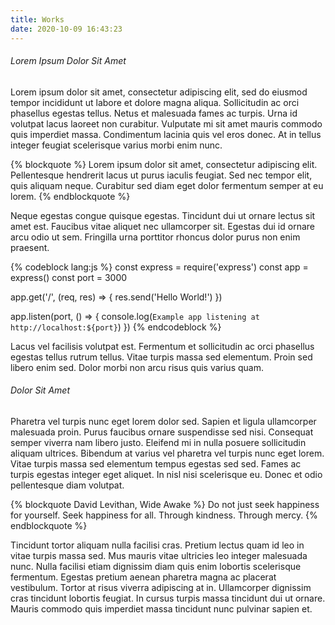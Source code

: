 ```yaml
---
title: Works
date: 2020-10-09 16:43:23
---
```


###### Lorem Ipsum Dolor Sit Amet
Lorem ipsum dolor sit amet, consectetur adipiscing elit, sed do eiusmod tempor incididunt ut labore et dolore magna aliqua. Sollicitudin ac orci phasellus egestas tellus. Netus et malesuada fames ac turpis. Urna id volutpat lacus laoreet non curabitur. Vulputate mi sit amet mauris commodo quis imperdiet massa. Condimentum lacinia quis vel eros donec. At in tellus integer feugiat scelerisque varius morbi enim nunc.

{% blockquote %}
Lorem ipsum dolor sit amet, consectetur adipiscing elit. Pellentesque hendrerit lacus ut purus iaculis feugiat. Sed nec tempor elit, quis aliquam neque. Curabitur sed diam eget dolor fermentum semper at eu lorem.
{% endblockquote %}

Neque egestas congue quisque egestas. Tincidunt dui ut ornare lectus sit amet est. Faucibus vitae aliquet nec ullamcorper sit. Egestas dui id ornare arcu odio ut sem. Fringilla urna porttitor rhoncus dolor purus non enim praesent.

{% codeblock lang:js %}
const express = require('express')
const app = express()
const port = 3000

app.get('/', (req, res) => {
  res.send('Hello World!')
})

app.listen(port, () => {
  console.log(`Example app listening at http://localhost:${port}`)
})
{% endcodeblock %}

Lacus vel facilisis volutpat est. Fermentum et sollicitudin ac orci phasellus egestas tellus rutrum tellus. Vitae turpis massa sed elementum. Proin sed libero enim sed. Dolor morbi non arcu risus quis varius quam.

###### Dolor Sit Amet
Pharetra vel turpis nunc eget lorem dolor sed. Sapien et ligula ullamcorper malesuada proin. Purus faucibus ornare suspendisse sed nisi. Consequat semper viverra nam libero justo. Eleifend mi in nulla posuere sollicitudin aliquam ultrices. Bibendum at varius vel pharetra vel turpis nunc eget lorem. Vitae turpis massa sed elementum tempus egestas sed sed. Fames ac turpis egestas integer eget aliquet. In nisl nisi scelerisque eu. Donec et odio pellentesque diam volutpat.

{% blockquote David Levithan, Wide Awake %}
Do not just seek happiness for yourself. Seek happiness for all. Through kindness. Through mercy.
{% endblockquote %}

Tincidunt tortor aliquam nulla facilisi cras. Pretium lectus quam id leo in vitae turpis massa sed. Mus mauris vitae ultricies leo integer malesuada nunc. Nulla facilisi etiam dignissim diam quis enim lobortis scelerisque fermentum. Egestas pretium aenean pharetra magna ac placerat vestibulum. Tortor at risus viverra adipiscing at in. Ullamcorper dignissim cras tincidunt lobortis feugiat. In cursus turpis massa tincidunt dui ut ornare. Mauris commodo quis imperdiet massa tincidunt nunc pulvinar sapien et.
